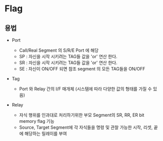 # Flag

## 용법

- Port
  - Call/Real Segment 의 S/R/E Port 에 해당
  - SP  : 자신을 시작 시키려는 TAG들 값을 'or' 연산 한다.
  - SR  : 자신을 시작 시키려는 TAG들 값을 'or' 연산 한다.
  - SE  : 자신이 ON/OFF 되면 참조 segment 의 모든 TAG들을 ON/OFF

- Tag
  - Port 와 Relay 간의 I/F 매개체 (시스템에 따라 다양한 값의 형태를 가질 수 있음)
- Relay
  - 자식 행위를 인과대로 처리하기위한 부모 Segment의 SR, RR, ER bit memory flag 기능
  - Source, Target Segment에 각 자식들을 명령 및 관찰 가능한 시작, 리셋, 끝에 해당하는 릴레이를 부여
